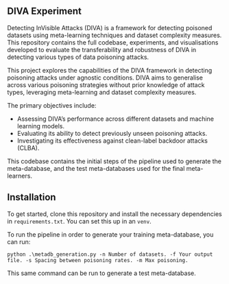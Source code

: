 ## DIVA Experiment

Detecting InVisible Attacks (DIVA) is a framework for detecting poisoned datasets using meta-learning techniques and dataset complexity measures. This repository contains the full codebase, experiments, and visualisations developed to evaluate the transferability and robustness of DIVA in detecting various types of data poisoning attacks.

This project explores the capabilities of the DIVA framework in detecting poisoning attacks under agnostic conditions. DIVA aims to generalise across various poisoning strategies without prior knowledge of attack types, leveraging meta-learning and dataset complexity measures.

The primary objectives include:

- Assessing DIVA’s performance across different datasets and machine learning models.
- Evaluating its ability to detect previously unseen poisoning attacks.
- Investigating its effectiveness against clean-label backdoor attacks (CLBA).

This codebase contains the initial steps of the pipeline used to generate the meta-database, and the test meta-databases used for the final meta-learners.

## Installation
To get started, clone this repository and install the necessary dependencies in `requirements.txt`. You can set this up in an `venv`.



To run the pipeline in order to generate your training meta-database, you can run:

```
python .\metadb_generation.py -n Number of datasets. -f Your output file. -s Spacing between poisoning rates. -m Max poisoning.
```

This same command can be run to generate a test meta-database. 